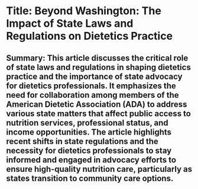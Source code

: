 # Title: Beyond Washington: The Impact of State Laws and Regulations on Dietetics Practice

## Summary: This article discusses the critical role of state laws and regulations in shaping dietetics practice and the importance of state advocacy for dietetics professionals. It emphasizes the need for collaboration among members of the American Dietetic Association (ADA) to address various state matters that affect public access to nutrition services, professional status, and income opportunities. The article highlights recent shifts in state regulations and the necessity for dietetics professionals to stay informed and engaged in advocacy efforts to ensure high-quality nutrition care, particularly as states transition to community care options.